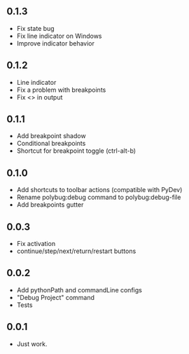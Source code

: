 ## 0.1.3
* Fix state bug
* Fix line indicator on Windows
* Improve indicator behavior

## 0.1.2
* Line indicator
* Fix a problem with breakpoints
* Fix <> in output

## 0.1.1
* Add breakpoint shadow
* Conditional breakpoints
* Shortcut for breakpoint toggle (ctrl-alt-b)

## 0.1.0
* Add shortcuts to toolbar actions (compatible with PyDev)
* Rename polybug:debug command to polybug:debug-file
* Add breakpoints gutter

## 0.0.3
* Fix activation
* continue/step/next/return/restart buttons

## 0.0.2
* Add pythonPath and commandLine configs
* "Debug Project" command
* Tests

## 0.0.1
* Just work.
